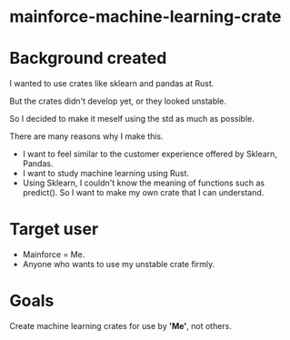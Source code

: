 # mainforce-machine-learning-crate
# Background created

I wanted to use crates like sklearn and pandas at Rust.

But the crates didn't develop yet, or they looked unstable.

So I decided to make it meself using the std as much as possible.

There are many reasons why I make this.

- I want to feel similar to the customer experience offered by Sklearn, Pandas.
- I want to study machine learning using Rust.
- Using Sklearn, I couldn't know the meaning of functions such as predict(). So I want to make my own crate that I can understand.

# Target user

- Mainforce = Me.
- Anyone who wants to use my unstable crate firmly.

# Goals

Create machine learning crates for use by **'Me'**, not others.

